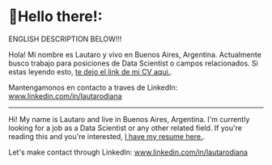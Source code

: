 # 🚀Hello there!:
ENGLISH DESCRIPTION BELOW!!!

Hola! Mi nombre es Lautaro y vivo en Buenos Aires, Argentina. Actualmente busco trabajo para posiciones de Data Scientist o campos relacionados. Si estas leyendo esto, [te dejo el link de mi CV aqui.](https://github.com/LautaroDiana/CV-Resume/blob/main/LautaroDianaCV.pdf).

Mantengamonos en contacto a traves de LinkedIn: www.linkedin.com/in/lautarodiana
_________________________________________________________________________________________________________________________________

Hi! My name is Lautaro and live in Buenos Aires, Argentina. I'm currently looking for a job as a Data Scientist or any other related field. If you're reading this and you're interested, [I have my resume here.](https://github.com/LautaroDiana/CV-Resume/blob/main/LautaroDianaResume.pdf).

Let's make contact through LinkedIn: www.linkedin.com/in/lautarodiana
